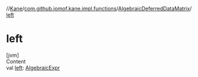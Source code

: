 //[Kane](../../index.md)/[com.github.jomof.kane.impl.functions](../index.md)/[AlgebraicDeferredDataMatrix](index.md)/[left](left.md)



# left  
[jvm]  
Content  
val [left](left.md): [AlgebraicExpr](../../com.github.jomof.kane/-algebraic-expr/index.md)  



